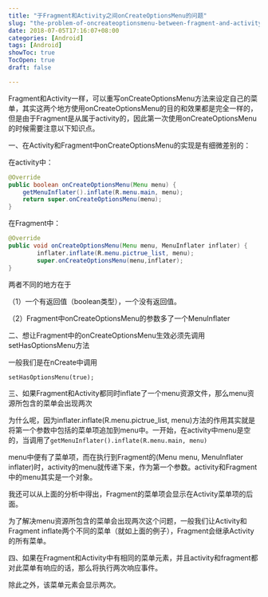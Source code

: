 ```yaml
---
title: "于Fragment和Activity之间onCreateOptionsMenu的问题"
slug: "the-problem-of-oncreateoptionsmenu-between-fragment-and-activity-1"
date: 2018-07-05T17:16:07+08:00
categories: [Android]
tags: [Android]
showToc: true
TocOpen: true
draft: false

---
```

                
Fragment和Activity一样，可以重写onCreateOptionsMenu方法来设定自己的菜单，其实这两个地方使用onCreateOptionsMenu的目的和效果都是完全一样的，但是由于Fragment是从属于activity的，因此第一次使用onCreateOptionsMenu的时候需要注意以下知识点。

一、在Activity和Fragment中onCreateOptionsMenu的实现是有细微差别的：

在activity中：
```java
@Override
public boolean onCreateOptionsMenu(Menu menu) {
    getMenuInflater().inflate(R.menu.main, menu);
    return super.onCreateOptionsMenu(menu);
}
``` 

在Fragment中：
```java
@Override
public void onCreateOptionsMenu(Menu menu, MenuInflater inflater) {
        inflater.inflate(R.menu.pictrue_list, menu);
        super.onCreateOptionsMenu(menu,inflater);
}
```

两者不同的地方在于

（1）一个有返回值（boolean类型），一个没有返回值。

（2）Fragment中onCreateOptionsMenu的参数多了一个MenuInflater

二、想让Fragment中的onCreateOptionsMenu生效必须先调用setHasOptionsMenu方法

一般我们是在nCreate中调用

`setHasOptionsMenu(true);`

三、如果Fragment和Activity都同时inflate了一个menu资源文件，那么menu资源所包含的菜单会出现两次

为什么呢，因为inflater.inflate(R.menu.pictrue_list, menu)方法的作用其实就是将第一个参数中包括的菜单项追加到menu中。一开始，在activity中menu是空的，当调用了`getMenuInflater().inflate(R.menu.main, menu)`

menu中便有了菜单项，而在执行到Fragment的(Menu menu, MenuInflater inflater)时，activity的menu就传递下来，作为第一个参数。activity和Fragment中的menu其实是一个对象。

我还可以从上面的分析中得出，Fragment的菜单项会显示在Activity菜单项的后面。

为了解决menu资源所包含的菜单会出现两次这个问题，一般我们让Activity和Fragment inflate两个不同的菜单（就如上面的例子），Fragment会继承Activity的所有菜单。

四、如果在Fragment和Activity中有相同的菜单元素，并且activity和fragment都对此菜单有响应的话，那么将执行两次响应事件。

除此之外，该菜单元素会显示两次。